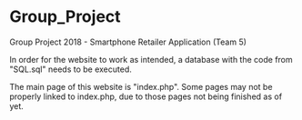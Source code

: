 # Group_Project
Group Project 2018 - Smartphone Retailer Application (Team 5)

In order for the website to work as intended, a database with the code from "SQL.sql" needs to be executed.

The main page of this website is "index.php". Some pages may not be properly linked to index.php, due to those pages not being finished as of yet.
